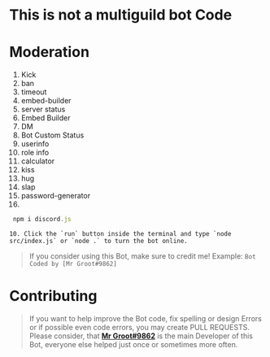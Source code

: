 # This is not a multiguild bot Code

# Moderation 
1. Kick
2. ban
3. timeout
4. embed-builder
5. server status
6. Embed Builder
7. DM
8. Bot Custom Status
9. userinfo
10. role info
11. calculator
12. kiss
13. hug
14. slap
15. password-generator
16. 

```js
 npm i discord.js
 ```
    10. Click the `run` button inside the terminal and type `node src/index.js` or `node .` to turn the bot online.



> If you consider using this Bot, make sure to credit me!
> Example: `Bot Coded by [Mr Groot#9862]`

# Contributing

> If you want to help improve the Bot code, fix spelling or design Errors or if possible even code errors, you may create PULL REQUESTS.
> Please consider, that [**Mr Groot#9862**](https://github.com/MrGrootx) is the main Developer of this Bot, everyone else helped just once or sometimes more often.
